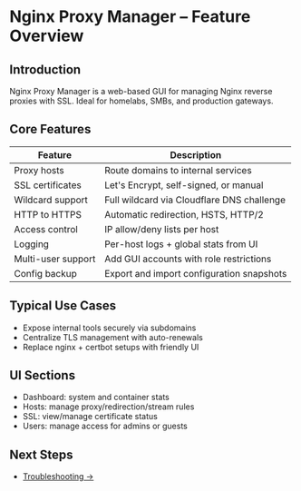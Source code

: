 # Nginx Proxy Manager – Feature Overview

## Introduction

Nginx Proxy Manager is a web-based GUI for managing Nginx reverse proxies with SSL. Ideal for homelabs, SMBs, and production gateways.

## Core Features

| Feature              | Description                                              |
|----------------------|----------------------------------------------------------|
| Proxy hosts          | Route domains to internal services                       |
| SSL certificates     | Let's Encrypt, self-signed, or manual                    |
| Wildcard support     | Full wildcard via Cloudflare DNS challenge               |
| HTTP to HTTPS        | Automatic redirection, HSTS, HTTP/2                      |
| Access control       | IP allow/deny lists per host                             |
| Logging              | Per-host logs + global stats from UI                     |
| Multi-user support   | Add GUI accounts with role restrictions                  |
| Config backup        | Export and import configuration snapshots                |

## Typical Use Cases

- Expose internal tools securely via subdomains
- Centralize TLS management with auto-renewals
- Replace nginx + certbot setups with friendly UI

## UI Sections

- Dashboard: system and container stats
- Hosts: manage proxy/redirection/stream rules
- SSL: view/manage certificate status
- Users: manage access for admins or guests

## Next Steps

- [Troubleshooting →](../troubleshooting/general.md)
